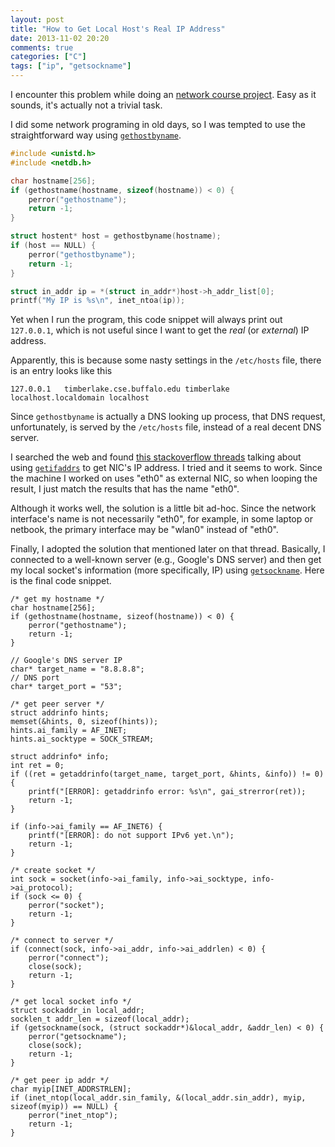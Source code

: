 ```yaml
---
layout: post
title: "How to Get Local Host's Real IP Address"
date: 2013-11-02 20:20
comments: true
categories: ["C"]
tags: ["ip", "getsockname"]
---
```


I encounter this problem while doing an [network course project][project]. Easy
as it sounds, it's actually not a trivial task.

<!-- more -->

I did some network programing in old days, so I was tempted to use the
straightforward way using [`gethostbyname`][gethostbyname].

```c
#include <unistd.h>
#include <netdb.h>

char hostname[256];
if (gethostname(hostname, sizeof(hostname)) < 0) {
    perror("gethostname");
    return -1;
}

struct hostent* host = gethostbyname(hostname);
if (host == NULL) {
    perror("gethostbyname");
    return -1;
}

struct in_addr ip = *(struct in_addr*)host->h_addr_list[0];
printf("My IP is %s\n", inet_ntoa(ip));
```

Yet when I run the program, this code snippet will always print out `127.0.0.1`,
which is not useful since I want to get the _real_ (or _external_) IP address.

Apparently, this is because some nasty settings in the `/etc/hosts` file, there
is an entry looks like this

```
127.0.0.1   timberlake.cse.buffalo.edu timberlake localhost.localdomain localhost
```

Since `gethostbyname` is actually a DNS looking up process, that DNS request, 
unfortunately, is served by the `/etc/hosts` file, instead of a real decent DNS
server.

I searched the web and found [this stackoverflow threads][stackoverflow] talking 
about using [`getifaddrs`][getifaddrs] to get NIC's IP address. I tried and it seems to work.
Since the machine I worked on uses "eth0" as external NIC, so when looping the
result, I just match the results that has the name "eth0".

Although it works well, the solution is a little bit ad-hoc. Since the network
interface's name is not necessarily "eth0", for example, in some laptop or
netbook, the primary interface may be "wlan0" instead of "eth0".

Finally, I adopted the solution that mentioned later on that thread. Basically,
I connected to a well-known server (e.g., Google's DNS server) and then get my 
local socket's information (more specifically, IP) using [`getsockname`][getsockname]. 
Here is the final code snippet.

```
/* get my hostname */
char hostname[256];
if (gethostname(hostname, sizeof(hostname)) < 0) {
    perror("gethostname");
    return -1;
}

// Google's DNS server IP
char* target_name = "8.8.8.8";
// DNS port
char* target_port = "53";

/* get peer server */
struct addrinfo hints;
memset(&hints, 0, sizeof(hints));
hints.ai_family = AF_INET;
hints.ai_socktype = SOCK_STREAM;

struct addrinfo* info;
int ret = 0;
if ((ret = getaddrinfo(target_name, target_port, &hints, &info)) != 0) {
    printf("[ERROR]: getaddrinfo error: %s\n", gai_strerror(ret));
    return -1;
}

if (info->ai_family == AF_INET6) {
    printf("[ERROR]: do not support IPv6 yet.\n");
    return -1;
}

/* create socket */
int sock = socket(info->ai_family, info->ai_socktype, info->ai_protocol);
if (sock <= 0) {
    perror("socket");
    return -1;
}

/* connect to server */
if (connect(sock, info->ai_addr, info->ai_addrlen) < 0) {
    perror("connect");
    close(sock);
    return -1;
}

/* get local socket info */
struct sockaddr_in local_addr;
socklen_t addr_len = sizeof(local_addr);
if (getsockname(sock, (struct sockaddr*)&local_addr, &addr_len) < 0) {
    perror("getsockname");
    close(sock);
    return -1;
}

/* get peer ip addr */
char myip[INET_ADDRSTRLEN];
if (inet_ntop(local_addr.sin_family, &(local_addr.sin_addr), myip, sizeof(myip)) == NULL) {
    perror("inet_ntop");
    return -1;
}
```

[project]: https://github.com/jhshi/course.network.p2p
[gethostbyname]: http://linux.die.net/man/3/gethostbyname
[getsockname]: http://man7.org/linux/man-pages/man2/getsockname.2.html
[stackoverflow]: http://stackoverflow.com/questions/212528/get-the-ip-address-of-the-machine
[getifaddrs]: http://man7.org/linux/man-pages/man3/getifaddrs.3.html
